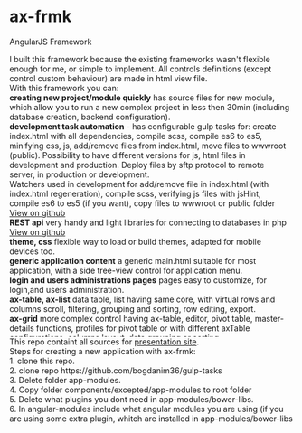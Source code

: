 # ax-frmk
AngularJS Framework
<div style="height:500px;overflow: auto;padding-right:5px;">
			I built this framework because the existing frameworks wasn't flexible enough for me, or simple to implement. All controls definitions (except control custom behaviour) are made in html view file.
			<br>With this framework you can:
			<br><strong>creating new project/module quickly</strong> has source files for new module, which allow you to run a new complex project in less then 30min (including database creation, backend configuration).
			<br><strong>development task automation</strong> - has configurable gulp tasks for: create index.html with all dependencies, compile scss, compile es6 to es5, minifying css, js, add/remove files from index.html, move files to wwwroot (public).
			Possibility to have different versions for js, html files in development and production. Deploy files by sftp protocol to remote server, in production or development.
			<br>Watchers used in development for add/remove file in index.html (with index.html regeneration), compile scss, verifying js files with jsHint, compile es6 to es5 (if you want), copy files to wwwroot or public folder <a href="https://github.com/bogdanim36/gulp-web-tasks">View on github</a>
			<br><strong>REST api</strong> very handy and light libraries for connecting to databases in php <a href="https://github.com/bogdanim36/php-rest-api">View on github</a>
			<br><strong>theme, css</strong> flexible way to load or build themes, adapted for mobile devices too.
			<br><strong>generic application content</strong> a generic main.html suitable for most application, with a side tree-view control for application menu.
			<br><strong>login and users administrations pages</strong> pages easy to customize, for login,and users administration.
			<br><strong>ax-table, ax-list</strong> data table, list having same core, with virtual rows and columns scroll, filtering, grouping and sorting, row editing, export.
			<br><strong>ax-grid</strong> more complex control having ax-table, editor, pivot table, master-details functions, profiles for pivot table or with different axTable configurations, columns layout, data grouping or sorting.
			<br><strong>ax-dropdown-popup</strong> very handy dropdown popup which is smart enough to auto arrange for being visible in browser window, no matter the launcher element is positioned
			<br><strong>ax-dropdown-list, ax-dropdown-table</strong> a dropdown list or table.
			<br><strong>ax-text</strong> text control.
			<br><strong>ax-text-with-zoom</strong> text control with popup editor.
			<br><strong>ax-date, ax-datetime</strong> date and datetime control based on uib-date-picker.
			<br><strong>ax-checkbox</strong> checkbox control.
			<br><strong>ax-radio-options</strong> a radio buttons control.
			<br><strong>ax-file</strong> control to upload file based on ng-upload.
			<br><strong>ax-autocomplete</strong> autocomplete control, having not only a readonly popup for select item you need, but also a popup contain an ax-table for editing source table (if you want/need)
			<br><strong>ax-filter-pane</strong> side panel control with multi selecting lists for setting filters.
			<br><strong>ax-scroller</strong> directive for horizontal toolbars, for defining scrollable container for buttons.
			<br><strong>ax-tabs</strong> a control for defining tabs control.
			<br><strong>ax-tree-view</strong> a tree view control.
			<br><strong>ax-json-tree-view</strong> a tree view for json objects
			<br><strong>ax-dynamic-template,ax-dynamic-template-url</strong> directive to include a template in any view
			<br><strong>ax-url</strong> attribute for defining trusted url.
			<br><strong>auth-service</strong> factory for auth.
			<br><strong>ax-api</strong> factory for connecting to backend.
			<br><strong>ax-data-set</strong> factory to store temporary data.
			<br><strong>ax-data-store</strong> factory with few information and methods needed across the application.
			<ax-attr class="ng-isolate-scope"><br><strong>template-factory</strong> factory for download html files from server.
			<br>At this moment the framework can be used with latest browsers Chrome (recommended), Fire Fox, Opera, Edge.
		</div>
	This repo containt all sources for <a href="http://bogdanim36.asuscomm.com:5018/#!/ax-frmk/features">presentation site<a/>.
	<br>Steps for creating a new application with ax-frmk:
	<br>  1. clone this repo.
	<br>  2. clone repo https://github.com/bogdanim36/gulp-tasks 
	<br>  3. Delete folder app-modules.
	<br>  4. Copy folder components/excepted/app-modules to root folder
	<br>  5. Delete what plugins you dont need in app-modules/bower-libs. 
	<br>  6. In angular-modules include what angular modules you are using (if you are using some extra plugin, whitch are installed in app-modules/bower-libs
